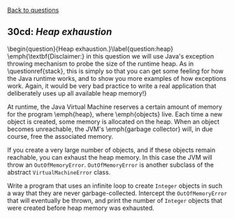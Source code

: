 [Back to questions](../README.md)

## 30cd: *Heap exhaustion*

\begin{question}{Heap exhaustion.}\label{question:heap} \emph{\textbf{Disclaimer:} in this question we will use Java's exception
throwing mechanism to probe the size of the runtime heap.  As in \questionref{stack}, this is simply so that you can get some feeling for how the Java
runtime works, and to show you more examples of how exceptions work.  Again, it would be very bad practice to write a real
application that deliberately uses up all available heap memory!}

At runtime, the Java Virtual Machine reserves a certain amount of memory for the program \emph{heap}, where \emph{objects} live.
Each time a new object is created, some memory is allocated on the heap.  When an object becomes unreachable, the JVM's \emph{garbage
collector} will, in due course, free the associated memory.

If you create a very large number of objects, and if these objects remain reachable, you can exhaust the heap memory.  In this case the
JVM will throw an `OutOfMemoryError`.  `OutOfMemoryError` is another subclass of the abstract `VirtualMachineError` class.

Write a program that uses an infinite loop to create `Integer` objects in such a way that they are never garbage-collected.
Intercept the `OutOfMemoryError` that will eventually be thrown, and print the number of `Integer` objects that were
created before heap memory was exhausted.

